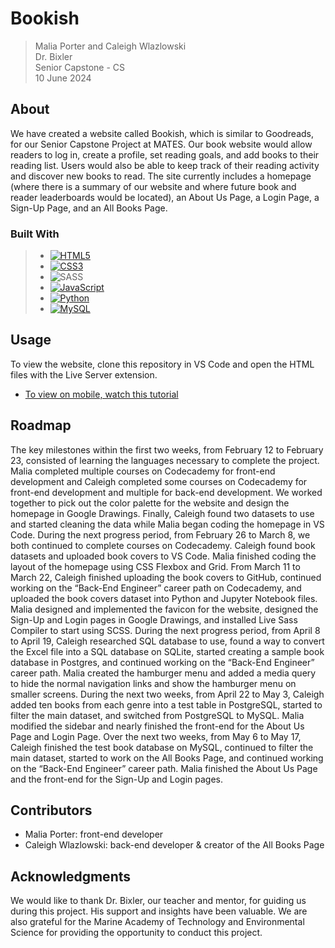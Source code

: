 # Bookish
> Malia Porter and Caleigh Wlazlowski\
> Dr. Bixler\
> Senior Capstone - CS\
> 10 June 2024
      
## About
We have created a website called Bookish, which is similar to Goodreads, for our Senior Capstone Project at MATES. Our book website would allow readers to log in, create a profile, set reading goals, and add books to their reading list. Users would also be able to keep track of their reading activity and discover new books to read. The site currently includes a homepage (where there is a summary of our website and where future book and reader leaderboards would be located), an About Us Page, a Login Page, a Sign-Up Page, and an All Books Page.

### Built With
> - [![HTML5](https://img.shields.io/badge/html5-e54d26?style=for-the-badge&logo=html5&logoColor=white)](https://www.w3.org/html/)
> - [![CSS3](https://img.shields.io/badge/css3-2a65f1?style=for-the-badge&logo=css3&logoColor=white)](https://www.w3.org/Style/CSS/)
> - ![SASS](https://img.shields.io/badge/SASS-hotpink.svg?style=for-the-badge&logo=SASS&logoColor=white)
> - [![JavaScript](https://img.shields.io/badge/JavaScript-323330?style=for-the-badge&logo=javascript&logoColor=F7DF1E)](https://www.javascript.com/)
> - [![Python](https://img.shields.io/badge/python-4381B2?style=for-the-badge&logo=python&logoColor=white)](https://www.python.org/)
> - [![MySQL](https://img.shields.io/badge/mysql-00618b?style=for-the-badge&logo=mysql&logoColor=white)](https://www.mysql.com/)
## Usage
To view the website, clone this repository in VS Code and open the HTML files with the Live Server extension.
 - [To view on mobile, watch this tutorial](https://youtu.be/KI29qb0xcsM?si=aacFwi27LA1Mr5DR)

## Roadmap
The key milestones within the first two weeks, from February 12 to February 23,  consisted of learning the languages necessary to complete the project. Malia completed multiple courses on Codecademy for front-end development and Caleigh completed some courses on Codecademy for front-end development and multiple for back-end development. We worked together to pick out the color palette for the website and design the homepage in Google Drawings. Finally, Caleigh found two datasets to use and started cleaning the data while Malia began coding the homepage in VS Code.
      During the next progress period, from February 26 to March 8, we both continued to complete courses on Codecademy. Caleigh found book datasets and uploaded book covers to VS Code. Malia finished coding the layout of the homepage using CSS Flexbox and Grid.
	From March 11 to March 22, Caleigh finished uploading the book covers to GitHub, continued working on the “Back-End Engineer” career path on Codecademy, and uploaded the book covers dataset into Python and Jupyter Notebook files. Malia designed and implemented the favicon for the website, designed the Sign-Up and Login pages in Google Drawings, and installed Live Sass Compiler to start using SCSS.
	During the next progress period, from April 8 to April 19, Caleigh researched SQL database to use, found a way to convert the Excel file into a SQL database on SQLite, started creating a sample book database in Postgres, and continued working on the “Back-End Engineer” career path. Malia created the hamburger menu and added a media query to hide the normal navigation links and show the hamburger menu on smaller screens.
	During the next two weeks, from April 22 to May 3, Caleigh added ten books from each genre into a test table in PostgreSQL, started to filter the main dataset, and switched from PostgreSQL to MySQL. Malia modified the sidebar and nearly finished the front-end for the About Us Page and Login Page. 
Over the next two weeks, from May 6 to May 17, Caleigh finished the test book database on MySQL, continued to filter the main dataset, started to work on the All Books Page, and continued working on the “Back-End Engineer” career path. Malia finished the About Us Page and the front-end for the Sign-Up and Login pages.

## Contributors
 - Malia Porter: front-end developer
 - Caleigh Wlazlowski: back-end developer & creator of the All Books Page

## Acknowledgments
We would like to thank Dr. Bixler, our teacher and mentor, for guiding us during this project. His support and insights have been valuable. We are also grateful for the Marine Academy of Technology and Environmental Science for providing the opportunity to conduct this project.
